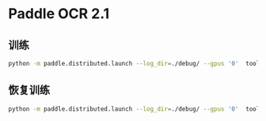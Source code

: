 # Paddle OCR 2.1


## 训练

```bash
python -m paddle.distributed.launch --log_dir=./debug/ --gpus '0'  tools/train.py -c configs/det/ch_ppocr_v2.0/ch_det_mv3_db_v2.0.yml
```




## 恢复训练

```bash
python -m paddle.distributed.launch --log_dir=./debug/ --gpus '0'  tools/train.py -c configs/det/ch_ppocr_v2.0/ch_det_mv3_db_v2.0.yml  -o Global.checkpoints=/home/samples/sda2/Models/Paddle2.1/箱号箱型字符检测/last
```